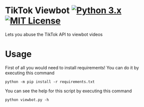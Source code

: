 # TikTok Viewbot [![Python 3.x](https://img.shields.io/badge/PYTHON-3.X-blueviolet?style=for-the-badge)](http://www.python.org/download/) [![MIT License](https://img.shields.io/badge/LICENSE-MIT-brightgreen?style=for-the-badge)](https://github.com/Memisz/TikTok-Viewbot/blob/main/LICENSE)
Lets you abuse the TikTok API to viewbot videos

# Usage
First of all you would need to install requirements! You can do it by executing this command
```
python -m pip install -r requirements.txt
```
You can see the help for this script by executing this command
```
python viewbot.py -h
```
